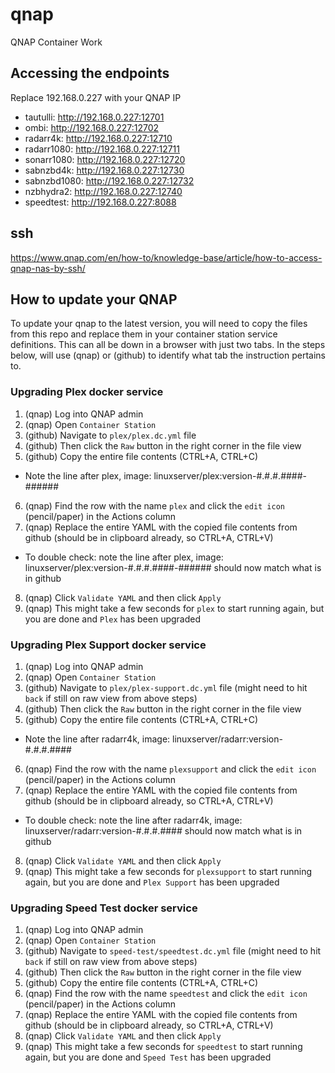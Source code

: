 # qnap
QNAP Container Work


## Accessing the endpoints
Replace 192.168.0.227 with your QNAP IP

  - tautulli: http://192.168.0.227:12701
  - ombi: http://192.168.0.227:12702
  - radarr4k: http://192.168.0.227:12710
  - radarr1080: http://192.168.0.227:12711
  - sonarr1080: http://192.168.0.227:12720 
  - sabnzbd4k: http://192.168.0.227:12730
  - sabnzbd1080: http://192.168.0.227:12732
  - nzbhydra2: http://192.168.0.227:12740
  - speedtest: http://192.168.0.227:8088


## ssh
https://www.qnap.com/en/how-to/knowledge-base/article/how-to-access-qnap-nas-by-ssh/


## How to update your QNAP
To update your qnap to the latest version, you will need to copy the files from this repo and replace them in your container station service definitions.  This can all be down in a browser with just two tabs.  In the steps below, will use (qnap) or (github) to identify what tab the instruction pertains to.

### Upgrading Plex docker service
1) (qnap) Log into QNAP admin
2) (qnap) Open `Container Station`
3) (github) Navigate to `plex/plex.dc.yml` file
4) (github) Then click the `Raw` button in the right corner in the file view
5) (github) Copy the entire file contents (CTRL+A, CTRL+C)
  + Note the line after plex, image: linuxserver/plex:version-#.#.#.####-######
6) (qnap) Find the row with the name `plex` and click the `edit icon` (pencil/paper) in the Actions column
7) (qnap) Replace the entire YAML with the copied file contents from github (should be in clipboard already, so CTRL+A, CTRL+V)
  + To double check: note the line after plex, image: linuxserver/plex:version-#.#.#.####-###### should now match what is in github 
8) (qnap) Click `Validate YAML` and then click `Apply`
9) (qnap) This might take a few seconds for `plex` to start running again, but you are done and `Plex` has been upgraded

### Upgrading Plex Support docker service
1) (qnap) Log into QNAP admin
2) (qnap) Open `Container Station`
3) (github) Navigate to `plex/plex-support.dc.yml` file (might need to hit `back` if still on raw view from above steps)
4) (github) Then click the `Raw` button in the right corner in the file view
5) (github) Copy the entire file contents (CTRL+A, CTRL+C)
  + Note the line after radarr4k, image: linuxserver/radarr:version-#.#.#.####
6) (qnap) Find the row with the name `plexsupport` and click the `edit icon` (pencil/paper) in the Actions column
7) (qnap) Replace the entire YAML with the copied file contents from github (should be in clipboard already, so CTRL+A, CTRL+V)
  + To double check: note the line after radarr4k, image: linuxserver/radarr:version-#.#.#.#### should now match what is in github 
8) (qnap) Click `Validate YAML` and then click `Apply`
9) (qnap) This might take a few seconds for `plexsupport` to start running again, but you are done and `Plex Support` has been upgraded

### Upgrading Speed Test docker service
1) (qnap) Log into QNAP admin
2) (qnap) Open `Container Station`
3) (github) Navigate to `speed-test/speedtest.dc.yml` file (might need to hit `back` if still on raw view from above steps)
4) (github) Then click the `Raw` button in the right corner in the file view
5) (github) Copy the entire file contents (CTRL+A, CTRL+C)
6) (qnap) Find the row with the name `speedtest` and click the `edit icon` (pencil/paper) in the Actions column
7) (qnap) Replace the entire YAML with the copied file contents from github (should be in clipboard already, so CTRL+A, CTRL+V)
8) (qnap) Click `Validate YAML` and then click `Apply`
9) (qnap) This might take a few seconds for `speedtest` to start running again, but you are done and `Speed Test` has been upgraded